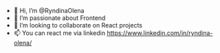 - 👋 Hi, I’m @RyndinaOlena
- 👀 I’m passionate about Frontend
- 💞️ I’m looking to collaborate on React projects
- 📫 You can react me via linkedin https://www.linkedin.com/in/ryndina-olena/

<!---
RyndinaOlena/RyndinaOlena is a ✨ special ✨ repository because its `README.md` (this file) appears on your GitHub profile.
You can click the Preview link to take a look at your changes.
--->
